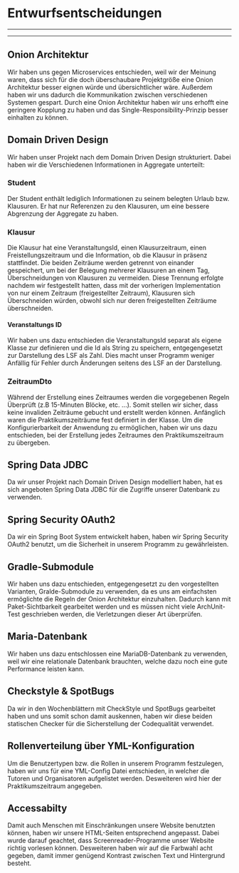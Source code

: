 # Entwurfsentscheidungen

---
---

## Onion Architektur
Wir haben uns gegen Microservices entschieden, weil wir der Meinung waren, dass sich für die doch überschaubare Projektgröße eine Onion Architektur besser eignen würde und übersichtlicher wäre.
Außerdem haben wir uns dadurch die Kommunikation zwischen verschiedenen Systemen gespart.
Durch eine Onion Architektur haben wir uns erhofft eine geringere Kopplung zu haben und das Single-Responsibility-Prinzip besser einhalten zu können.

## Domain Driven Design
Wir haben unser Projekt nach dem Domain Driven Design strukturiert. Dabei haben wir die Verschiedenen Informationen in Aggregate unterteilt:

### Student
Der Student enthält lediglich Informationen zu seinem belegten Urlaub bzw. Klausuren. Er hat nur Referenzen zu den Klausuren, um eine bessere Abgrenzung der Aggregate zu haben.

### Klausur
Die Klausur hat eine VeranstaltungsId, einen Klausurzeitraum, einen Freistellungszeitraum und die Information, ob die Klausur in präsenz stattfindet. Die beiden Zeiträume werden getrennt von einander gespeichert, um bei der Belegung mehrerer Klausuren an einem Tag, Überschneidungen von Klausuren zu vermeiden. 
Diese Trennung erfolgte nachdem wir festgestellt hatten, dass mit der vorherigen Implementation von nur einem Zeitraum (freigestellter Zeitraum), Klausuren sich Überschneiden würden, obwohl sich nur deren freigestellten Zeiträume überschneiden.

#### Veranstaltungs ID
Wir haben uns dazu entschieden die VeranstaltungsId separat als eigene Klasse zur definieren und die Id als String zu speichern, entgegengesetzt zur Darstellung des LSF als Zahl. Dies macht unser Programm weniger Anfällig für Fehler durch Änderungen seitens des LSF an der Darstellung.

### ZeitraumDto
Während der Erstellung eines Zeitraumes werden die vorgegebenen Regeln Überprüft (z.B 15-Minuten Blöcke, etc. ...). Somit stellen wir sicher, dass keine invaliden Zeiträume gebucht und erstellt werden können.
Anfänglich waren die Praktikumszeiträume fest definiert in der Klasse. Um die Konfigurierbarkeit der Anwendung zu ermöglichen, haben wir uns dazu entschieden, bei der Erstellung jedes Zeitraumes den Praktikumszeitraum zu übergeben. 

## Spring Data JDBC
Da wir unser Projekt nach Domain Driven Design modelliert haben, hat es sich angeboten Spring Data JDBC für die Zugriffe unserer Datenbank zu verwenden.

## Spring Security OAuth2
Da wir ein Spring Boot System entwickelt haben, haben wir Spring Security OAuth2 benutzt, um die Sicherheit in unserem Programm zu gewährleisten.

## Gradle-Submodule
Wir haben uns dazu entschieden, entgegengesetzt zu den vorgestellten Varianten, Gralde-Submodule zu verwenden, da es uns am einfachsten ermöglichte die Regeln der Onion Architektur einzuhalten. Dadurch kann mit Paket-Sichtbarkeit gearbeitet werden und es müssen nicht viele ArchUnit-Test geschrieben werden, die Verletzungen dieser Art überprüfen.

## Maria-Datenbank
Wir haben uns dazu entschlossen eine MariaDB-Datenbank zu verwenden, 
weil wir eine relationale Datenbank brauchten, welche dazu noch eine gute Performance leisten kann.

## Checkstyle & SpotBugs
Da wir in den Wochenblättern mit CheckStyle und SpotBugs gearbeitet haben und uns somit schon damit auskennen, haben wir diese beiden statischen Checker für die Sicherstellung der Codequalität verwendet.

## Rollenverteilung über YML-Konfiguration
Um die Benutzertypen bzw. die Rollen in unserem Programm festzulegen, haben wir uns für eine YML-Config Datei entschieden, in welcher die Tutoren und Organisatoren aufgelistet werden. Desweiteren wird hier der Praktikumszeitraum angegeben.

## Accessabilty
Damit auch Menschen mit Einschränkungen unsere Website benutzten können, haben wir unsere HTML-Seiten entsprechend angepasst. Dabei wurde darauf geachtet, dass Screenreader-Programme unser Website richtig vorlesen können. Desweiteren haben wir auf die Farbwahl acht gegeben, damit immer genügend Kontrast zwischen Text und Hintergrund besteht.